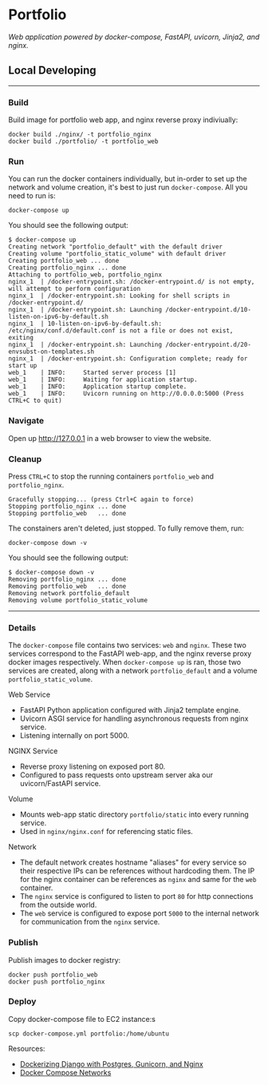 # Portfolio
_Web application powered by docker-compose, FastAPI, uvicorn, Jinja2, and nginx._

## Local Developing
---
### Build
Build image for portfolio web app, and nginx reverse proxy indiviually:
``` shell
docker build ./nginx/ -t portfolio_nginx
docker build ./portfolio/ -t portfolio_web
```
### Run
You can run the docker containers individually, but in-order to set up the network and volume creation, it's best to just run `docker-compose`. All you need to run is:
``` shell
docker-compose up
```

You should see the following output:
``` shell
$ docker-compose up          
Creating network "portfolio_default" with the default driver
Creating volume "portfolio_static_volume" with default driver
Creating portfolio_web ... done
Creating portfolio_nginx ... done
Attaching to portfolio_web, portfolio_nginx
nginx_1  | /docker-entrypoint.sh: /docker-entrypoint.d/ is not empty, will attempt to perform configuration
nginx_1  | /docker-entrypoint.sh: Looking for shell scripts in /docker-entrypoint.d/
nginx_1  | /docker-entrypoint.sh: Launching /docker-entrypoint.d/10-listen-on-ipv6-by-default.sh
nginx_1  | 10-listen-on-ipv6-by-default.sh: /etc/nginx/conf.d/default.conf is not a file or does not exist, exiting
nginx_1  | /docker-entrypoint.sh: Launching /docker-entrypoint.d/20-envsubst-on-templates.sh
nginx_1  | /docker-entrypoint.sh: Configuration complete; ready for start up
web_1    | INFO:     Started server process [1]
web_1    | INFO:     Waiting for application startup.
web_1    | INFO:     Application startup complete.
web_1    | INFO:     Uvicorn running on http://0.0.0.0:5000 (Press CTRL+C to quit)
```

### Navigate
Open up http://127.0.0.1 in a web browser to view the website.

### Cleanup
Press `CTRL+C` to stop the running containers `portfolio_web` and `portfolio_nginx`.
``` shell
Gracefully stopping... (press Ctrl+C again to force)
Stopping portfolio_nginx ... done
Stopping portfolio_web   ... done
```
The constainers aren't deleted, just stopped. To fully remove them, run:
```shell
docker-compose down -v
```
You should see the following output:
```shell
$ docker-compose down -v
Removing portfolio_nginx ... done
Removing portfolio_web   ... done
Removing network portfolio_default
Removing volume portfolio_static_volume
```
---
### Details
The `docker-compose` file contains two services: `web` and `nginx`. These two services correspond to the FastAPI web-app, and the nginx reverse proxy docker images respectively. When `docker-compose up` is ran, those two services are created, along with a network `portfolio_default` and a volume `portfolio_static_volume`.

Web Service
- FastAPI Python application configured with Jinja2 template engine.
- Uvicorn ASGI service for handling asynchronous requests from nginx service.
- Listening internally on port 5000.

NGINX Service
- Reverse proxy listening on exposed port 80.
- Configured to pass requests onto upstream server aka our uvicorn/FastAPI service.

Volume
- Mounts web-app static directory `portfolio/static` into every running service.
- Used in `nginx/nginx.conf` for referencing static files.

Network
- The default network creates hostname "aliases" for every service so their respective IPs can be references without hardcoding them. The IP for the nginx container can be references as `nginx` and same for the `web` container.
- The `nginx` service is configured to listen to port `80` for http connections from the outside world.
- The `web` service is configured to expose port `5000` to the internal network for communication from the `nginx` service.

### Publish
Publish images to docker registry:
```
docker push portfolio_web
docker push portfolio_nginx
```

### Deploy
Copy docker-compose file to EC2 instance:s
``` shell
scp docker-compose.yml portfolio:/home/ubuntu
```

Resources:
* [Dockerizing Django with Postgres, Gunicorn, and Nginx](https://testdriven.io/blog/dockerizing-django-with-postgres-gunicorn-and-nginx/)
* [Docker Compose Networks](https://docs.docker.com/compose/networking/)